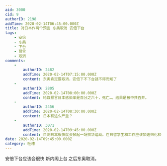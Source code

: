 ```yaml
---
aid: 3000
cid: 9
authorID: 2198
addTime: 2020-02-14T06:45:00.000Z
title: 对日本作两个预言 东奥取消 安倍下台
tags:
    - 安倍
    - 东奥
    - 下台
    - 预言
    - 取消
comments:
    -
        authorID: 2482
        addTime: 2020-02-14T07:15:00.000Z
        content: 东奥肯定要取消，安倍下不下台就不得而知了
    -
        authorID: 2805
        addTime: 2020-02-14T08:00:00.000Z
        content: 轮媒预言日本感染率是百分之六十，死亡…。结果是被中共吞并。
    -
        authorID: 2456
        addTime: 2020-02-14T08:30:00.000Z
        content: 日本有这么严重？
    -
        authorID: 3071
        addTime: 2020-02-14T09:45:00.000Z
        content: 目测日本很快就会掀起一场排华运动。在日留学生和工作应该加速归化和切割了。
date: 2020-02-14T09:45:00.000Z
category: 吐槽
---
```


安倍下台应该会很快 新内阁上台 之后东奥取消。
